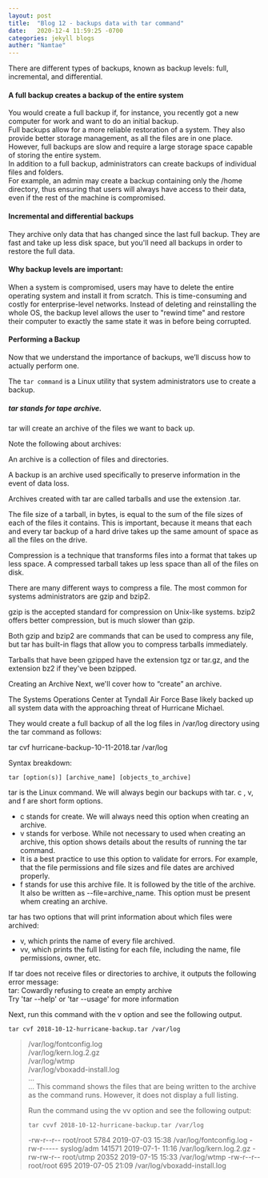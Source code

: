 ```yaml
---
layout: post
title:  "Blog 12 - backups data with tar command"
date:   2020-12-4 11:59:25 -0700
categories: jekyll blogs
auther: "Namtae"
---
```

There are different types of backups, known as backup levels: full, incremental, and differential.

<h4>A full backup creates a backup of the entire system</h4>
You would create a full backup if, for instance, you recently got a new computer for work and want to do an initial backup.
<br>
Full backups allow for a more reliable restoration of a system. They also provide better storage management, as all the files are in one place.
<br>
However, full backups are slow and require a large storage space capable of storing the entire system.
<br>
In addition to a full backup, administrators can create backups of individual files and folders.
<br>
For example, an admin may create a backup containing only the /home directory, thus ensuring that users will always have access to their data, even if the rest of the machine is compromised.

<h4>Incremental and differential backups</h4> 
They archive only data that has changed since the last full backup. They are fast and take up less disk space, but you'll need all backups in order to restore the full data.
<br>
<h4>Why backup levels are important:</h4>

When a system is compromised, users may have to delete the entire operating system and install it from scratch. This is time-consuming and costly for enterprise-level networks. Instead of deleting and reinstalling the whole OS, the backup level allows the user to "rewind time" and restore their computer to exactly the same state it was in before being corrupted.

<h4>Performing a Backup</h4>
Now that we understand the importance of backups, we’ll discuss how to actually perform one.

The <code>tar command</code> is a Linux utility that system administrators use to create a backup.

<h5>tar stands for tape archive.</h5>

tar will create an archive of the files we want to back up.

Note the following about archives:

An archive is a collection of files and directories.

A backup is an archive used specifically to preserve information in the event of data loss.

Archives created with tar are called tarballs and use the extension .tar.

The file size of a tarball, in bytes, is equal to the sum of the file sizes of each of the files it contains. This is important, because it means that each and every tar backup of a hard drive takes up the same amount of space as all the files on the drive.

Compression is a technique that transforms files into a format that takes up less space. A compressed tarball takes up less space than all of the files on disk.

There are many different ways to compress a file. The most common for systems administrators are gzip and bzip2.

gzip is the accepted standard for compression on Unix-like systems. bzip2 offers better compression, but is much slower than gzip.

Both gzip and bzip2 are commands that can be used to compress any file, but tar has built-in flags that allow you to compress tarballs immediately.

Tarballs that have been gzipped have the extension tgz or tar.gz, and the extension bz2 if they've been bzipped.

Creating an Archive
Next, we'll cover how to “create” an archive.

The Systems Operations Center at Tyndall Air Force Base likely backed up all system data with the approaching threat of Hurricane Michael.

They would create a full backup of all the log files in /var/log directory using the tar command as follows:

tar cvf hurricane-backup-10-11-2018.tar /var/log

Syntax breakdown:

<code>tar [option(s)] [archive_name] [objects_to_archive]</code>

tar is the Linux command. We will always begin our backups with tar.
c , v, and f are short form options.
<ul>
    <li>c stands for create. We will always need this option when creating an archive.</li>
    <li>v stands for verbose. While not necessary to used when creating an archive, this option shows details about the results of running the tar command.</li>
    <li>It is a best practice to use this option to validate for errors. For example, that the file permissions and file sizes and file dates are archived properly.</li>
    <li>f stands for use this archive file. It is followed by the title of the archive. It also be written as --file=archive_name. This option must be present whem creating an archive.</li>
</ul>

tar has two options that will print information about which files were archived:
<ul>
    <li>v, which prints the name of every file archived.</li>
    <li>vv, which prints the full listing for each file, including the name, file permissions, owner, etc.</li>
</ul>
If tar does not receive files or directories to archive, it outputs the following error message:
<br>tar: Cowardly refusing to create an empty archive
<br>Try 'tar --help' or 'tar --usage' for more information

Next, run this command with the v option and see the following output.

<code>tar cvf 2018-10-12-hurricane-backup.tar /var/log</code>

<blockquote>/var/log/fontconfig.log
<br>/var/log/kern.log.2.gz
<br>/var/log/wtmp
<br>/var/log/vboxadd-install.log
<br>...
<br>...
</blcokquote>
This command shows the files that are being written to the archive as the command runs. However, it does not display a full listing.

Run the command using the vv option and see the following output:

<code>tar cvvf 2018-10-12-hurricane-backup.tar /var/log</code>

<blockqoute>-rw-r--r--  root/root      5784  2019-07-03  15:38   /var/log/fontconfig.log
-rw-r-----  syslog/adm   141571  2019-07-1-  11:16   /var/log/kern.log.2.gz
-rw-rw-r--  root/utmp     20352  2019-07-15  15:33   /var/log/wtmp
-rw-r--r--  root/root       695  2019-07-05  21:09   /var/log/vboxadd-install.log
</blockqoute>
